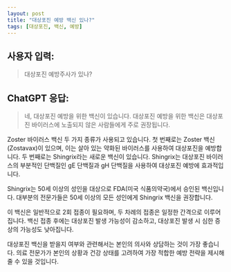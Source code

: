 ```yaml
---
layout: post
title: "대상포진 예방 백신 있나?"
tags: [대상포진, 백신, 예방]
---
```


## 사용자 입력:
> 대상포진 예방주사가 있나?

## ChatGPT 응답:
> 네, 대상포진 예방을 위한 백신이 있습니다. 대상포진 예방을 위한 백신은 대상포진 바이러스에 노출되지 않은 사람들에게 주로 권장됩니다. 

Zoster 바이러스 백신 두 가지 종류가 사용되고 있습니다. 첫 번째로는 Zoster 백신(Zostavax)이 있으며, 이는 살아 있는 약화된 바이러스를 사용하여 대상포진을 예방합니다. 두 번째로는 Shingrix라는 새로운 백신이 있습니다. Shingrix는 대상포진 바이러스의 부분적인 단백질인 gE 단백질과 gH 단백질을 사용하여 대상포진 예방에 효과적입니다.

Shingrix는 50세 이상의 성인을 대상으로 FDA(미국 식품의약국)에서 승인된 백신입니다. 대부분의 전문가들은 50세 이상의 모든 성인에게 Shingrix 백신을 권장합니다. 

이 백신은 일반적으로 2회 접종이 필요하며, 두 차례의 접종은 일정한 간격으로 이루어집니다. 백신 접종 후에는 대상포진 발생 가능성이 감소하고, 대상포진 발생 시 심한 증상의 가능성도 낮아집니다. 

대상포진 백신을 받을지 여부와 관련해서는 본인의 의사와 상담하는 것이 가장 좋습니다. 의료 전문가가 본인의 상황과 건강 상태를 고려하여 가장 적합한 예방 전략을 제시해 줄 수 있을 것입니다.

